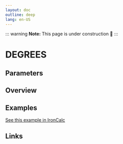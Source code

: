 ```yaml
---
layout: doc
outline: deep
lang: en-US
---
```


::: warning
**Note:** This page is under construction 🚧
:::

# DEGREES

## Parameters

## Overview

## Examples

[See this example in IronCalc](https://app.ironcalc.com/?filename=degrees)

## Links